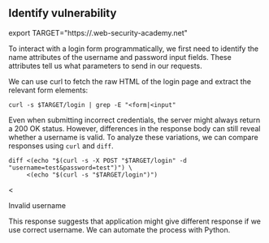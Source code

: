 ## Identify vulnerability
export TARGET="https://<random-url>.web-security-academy.net"

To interact with a login form programmatically, we first need to identify the name attributes of the username and password input fields. These attributes tell us what parameters to send in our requests.

We can use curl to fetch the raw HTML of the login page and extract the relevant form elements:

```
curl -s $TARGET/login | grep -E "<form|<input"
```
Even when submitting incorrect credentials, the server might always return a 200 OK status. However, differences in the response body can still reveal whether a username is valid. To analyze these variations, we can compare responses using `curl` and `diff`.

```
diff <(echo "$(curl -s -X POST "$TARGET/login" -d "username=test&password=test")") \
     <(echo "$(curl -s "$TARGET/login")")
```

<                         <p class=is-warning>Invalid username</p>

This response suggests that application might give different response if we use correct username. We can automate the process with Python. 


